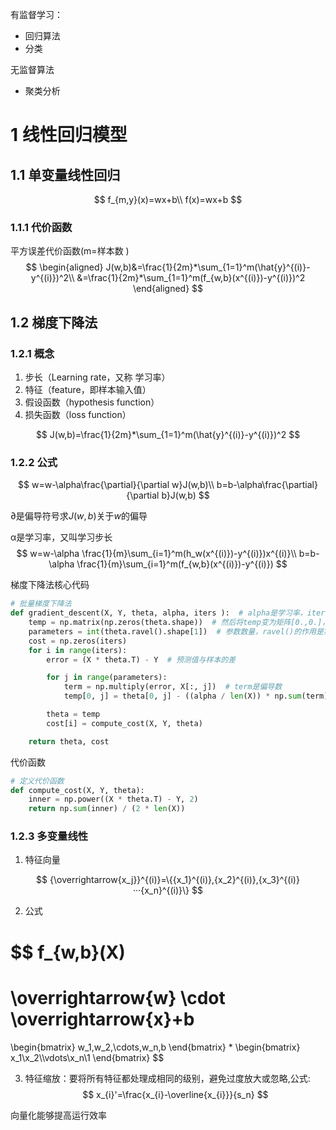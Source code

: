 有监督学习：

- 回归算法
- 分类

无监督算法

- 聚类分析





# 1 线性回归模型

## 1.1 单变量线性回归

$$
f_{m,y}(x)=wx+b\\
f(x)=wx+b
$$



### 1.1.1 代价函数

平方误差代价函数(m=样本数 )
$$
\begin{aligned}
J(w,b)&=\frac{1}{2m}*\sum_{1=1}^m(\hat{y}^{(i)}-y^{(i)})^2\\
&=\frac{1}{2m}*\sum_{1=1}^m(f_{w,b}(x^{(i)})-y^{(i)})^2
\end{aligned}
$$



## 1.2 梯度下降法

### 1.2.1 概念

1. 步长（Learning rate，又称 学习率）
2. 特征（feature，即样本输入值）
3. 假设函数（hypothesis function）
4. 损失函数（loss function）

$$
J(w,b)=\frac{1}{2m}*\sum_{1=1}^m(\hat{y}^{(i)}-y^{(i)})^2
$$

### 1.2.2 公式

$$
w=w-\alpha\frac{\partial}{\partial w}J(w,b)\\
b=b-\alpha\frac{\partial}{\partial b}J(w,b)
$$

 

&part;是偏导符号求$J(w,b)$关于$w$的偏导

&alpha;是学习率，又叫学习步长 
$$
w=w-\alpha \frac{1}{m}\sum_{i=1}^m(h_w(x^{(i)})-y^{(i)})x^{(i)}\\
b=b-\alpha \frac{1}{m}\sum_{i=1}^m(f_{w,b}(x^{(i)})-y^{(i)})
$$

梯度下降法核心代码

```python
# 批量梯度下降法
def gradient_descent(X, Y, theta, alpha, iters ):  # alpha是学习率，iters是迭代次数
    temp = np.matrix(np.zeros(theta.shape))  # 然后将temp变为矩阵[0.,0.]，保留迭代参数的中间值
    parameters = int(theta.ravel().shape[1])  # 参数数量，ravel()的作用是将多维数组变为一维数组
    cost = np.zeros(iters)
    for i in range(iters):
        error = (X * theta.T) - Y  # 预测值与样本的差

        for j in range(parameters):
            term = np.multiply(error, X[:, j])  # term是偏导数
            temp[0, j] = theta[0, j] - ((alpha / len(X)) * np.sum(term))  # 更新theta

        theta = temp
        cost[i] = compute_cost(X, Y, theta)

    return theta, cost
```

代价函数

```python
# 定义代价函数
def compute_cost(X, Y, theta):
    inner = np.power((X * theta.T) - Y, 2)
    return np.sum(inner) / (2 * len(X))
```

### 1.2.3 多变量线性

1. 特征向量

$$
{\overrightarrow{x_j}}^{(i)}=\{{x_1}^{(i)},{x_2}^{(i)},{x_3}^{(i)}···{x_n}^{(i)}\}
$$

2. 公式


$$
f_{w,b}(X)
=
\overrightarrow{w} \cdot \overrightarrow{x}+b
=
\begin{bmatrix}
w_1,w_2,\cdots,w_n,b
\end{bmatrix}
*
\begin{bmatrix}
x_1\\x_2\\\vdots\\x_n\\1
\end{bmatrix}
$$

3. 特征缩放：要将所有特征都处理成相同的级别，避免过度放大或忽略,公式:
   $$
   x_{i}'=\frac{x_{i}-\overline{x_{i}}}{s_n}
   $$
   

向量化能够提高运行效率

